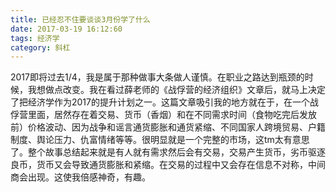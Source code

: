 ```yaml
---
title: 已经忍不住要谈谈3月份学了什么
date: 2017-03-19 16:12:60
tags: 经济学
category: 斜杠
---
```


2017即将过去1/4，我是属于那种做事大条做人谨慎。在职业之路达到瓶颈的时候，我想做点改变。我在看过薛老师的《战俘营的经济组织》文章后，就马上决定了把经济学作为2017的提升计划之一。这篇文章吸引我的地方就在于，在一个战俘营里面，居然存在着交易、货币（香烟）和在不同需求时间（食物吃完后发放前）价格波动、因为战争和谣言通货膨胀和通货紧缩、不同国家人跨境贸易、户籍制度、舆论压力、仇富情绪等等。很明显就是一个完整的市场，这tm太有意思了。整个故事总结起来就是有人就有需求然后会有交易，交易产生货币，劣币驱逐良币，货币又会导致通货膨胀和紧缩。在交易的过程中又会存在信息不对称，中间商会出现。这使我倍感神奇，有趣。

